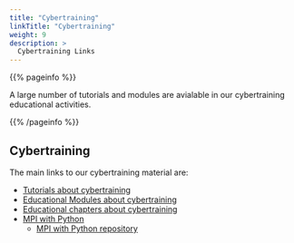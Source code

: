 ```yaml
---
title: "Cybertraining"
linkTitle: "Cybertraining"
weight: 9
description: >
  Cybertraining Links
---
```


{{% pageinfo %}}

A large number of tutorials and modules are avialable in our
cybertraining educational activities.

{{% /pageinfo %}}

## Cybertraining

The main links to our cybertraining material are:

* [Tutorials about cybertraining](https://cybertraining-dsc.github.io/docs/tutorial/)
* [Educational Modules about cybertraining](https://cybertraining-dsc.github.io/docs/modules/)
* [Educational chapters about cybertraining](https://github.com/cloudmesh-community/book/tree/main/chapters)
* [MPI with Python](https://cloudmesh.github.io/cloudmesh-mpi/report-mpi.pdf)
  * [MPI with Python repository](https://github.com/cloudmesh/cloudmesh-mpi)
